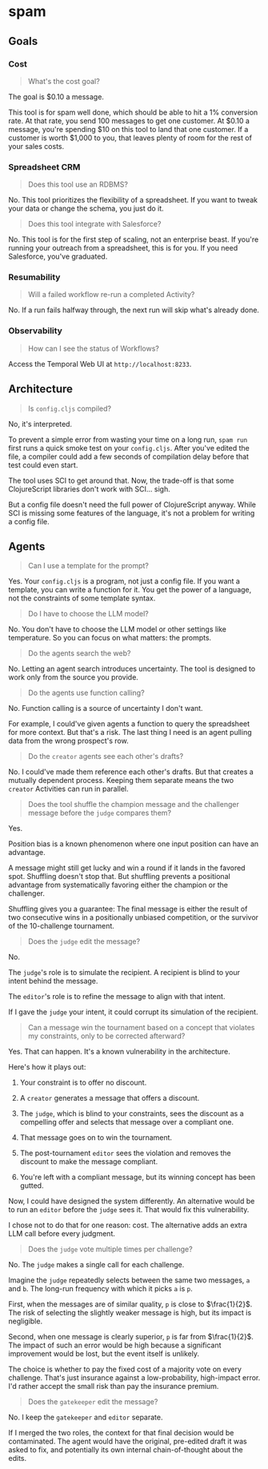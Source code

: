# spam

## Goals

### Cost

> What's the cost goal?

The goal is $0.10 a message.

This tool is for spam well done, which should be able to hit a 1% conversion rate. At that rate, you send 100 messages to get one customer. At $0.10 a message, you're spending $10 on this tool to land that one customer. If a customer is worth $1,000 to you, that leaves plenty of room for the rest of your sales costs.

### Spreadsheet CRM

> Does this tool use an RDBMS?

No. This tool prioritizes the flexibility of a spreadsheet. If you want to tweak your data or change the schema, you just do it.

> Does this tool integrate with Salesforce?

No. This tool is for the first step of scaling, not an enterprise beast. If you're running your outreach from a spreadsheet, this is for you. If you need Salesforce, you've graduated.

### Resumability

> Will a failed workflow re-run a completed Activity?

No. If a run fails halfway through, the next run will skip what's already done.

### Observability

> How can I see the status of Workflows?

Access the Temporal Web UI at `http://localhost:8233`.

## Architecture

> Is `config.cljs` compiled?

No, it's interpreted.

To prevent a simple error from wasting your time on a long run, `spam run` first runs a quick smoke test on your `config.cljs`. After you've edited the file, a compiler could add a few seconds of compilation delay before that test could even start.

The tool uses SCI to get around that. Now, the trade-off is that some ClojureScript libraries don't work with SCI... sigh.

But a config file doesn't need the full power of ClojureScript anyway. While SCI is missing some features of the language, it's not a problem for writing a config file.

## Agents

> Can I use a template for the prompt?

Yes. Your `config.cljs` is a program, not just a config file. If you want a template, you can write a function for it. You get the power of a language, not the constraints of some template syntax.

> Do I have to choose the LLM model?

No. You don't have to choose the LLM model or other settings like temperature. So you can focus on what matters: the prompts.

> Do the agents search the web?

No. Letting an agent search introduces uncertainty. The tool is designed to work only from the source you provide.

> Do the agents use function calling?

No. Function calling is a source of uncertainty I don't want.

For example, I could've given agents a function to query the spreadsheet for more context. But that's a risk. The last thing I need is an agent pulling data from the wrong prospect's row.

> Do the `creator` agents see each other's drafts?

No. I could've made them reference each other's drafts. But that creates a mutually dependent process. Keeping them separate means the two `creator` Activities can run in parallel.

> Does the tool shuffle the champion message and the challenger message before the `judge` compares them?

Yes.

Position bias is a known phenomenon where one input position can have an advantage.

A message might still get lucky and win a round if it lands in the favored spot. Shuffling doesn't stop that. But shuffling prevents a positional advantage from systematically favoring either the champion or the challenger.

Shuffling gives you a guarantee: The final message is either the result of two consecutive wins in a positionally unbiased competition, or the survivor of the 10-challenge tournament.

> Does the `judge` edit the message?

No.

The `judge`'s role is to simulate the recipient. A recipient is blind to your intent behind the message.

The `editor`'s role is to refine the message to align with that intent.

If I gave the `judge` your intent, it could corrupt its simulation of the recipient.

> Can a message win the tournament based on a concept that violates my constraints, only to be corrected afterward?

Yes. That can happen. It's a known vulnerability in the architecture.

Here's how it plays out:

1. Your constraint is to offer no discount.

1. A `creator` generates a message that offers a discount.

1. The `judge`, which is blind to your constraints, sees the discount as a compelling offer and selects that message over a compliant one.

1. That message goes on to win the tournament.

1. The post-tournament `editor` sees the violation and removes the discount to make the message compliant.

1. You're left with a compliant message, but its winning concept has been gutted.

Now, I could have designed the system differently. An alternative would be to run an `editor` before the `judge` sees it. That would fix this vulnerability.

I chose not to do that for one reason: cost. The alternative adds an extra LLM call before every judgment.

> Does the `judge` vote multiple times per challenge?

No. The `judge` makes a single call for each challenge.

Imagine the `judge` repeatedly selects between the same two messages, `a` and `b`. The long-run frequency with which it picks `a` is `p`.

First, when the messages are of similar quality, `p` is close to $\frac{1}{2}$. The risk of selecting the slightly weaker message is high, but its impact is negligible.

Second, when one message is clearly superior, `p` is far from $\frac{1}{2}$. The impact of such an error would be high because a significant improvement would be lost, but the event itself is unlikely.

The choice is whether to pay the fixed cost of a majority vote on every challenge. That's just insurance against a low-probability, high-impact error. I'd rather accept the small risk than pay the insurance premium.

> Does the `gatekeeper` edit the message?

No. I keep the `gatekeeper` and `editor` separate.

If I merged the two roles, the context for that final decision would be contaminated. The agent would have the original, pre-edited draft it was asked to fix, and potentially its own internal chain-of-thought about the edits.
